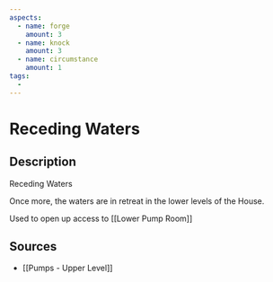 ```yaml
---
aspects: 
  - name: forge
    amount: 3
  - name: knock
    amount: 3
  - name: circumstance
    amount: 1
tags:
  - 
---
```


# Receding Waters

## Description
Receding Waters

Once more, the waters are in retreat in the lower levels of the House.

Used to open up access to [[Lower Pump Room]]
## Sources
- [[Pumps - Upper Level]]